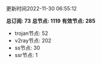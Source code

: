 更新时间2022-11-30 06:55:12

**总订阅: 73**
**总节点: 1119**
**有效节点: 285**
- trojan节点: 52
- v2ray节点: 202
- ss节点: 30
- ssr节点: 1
